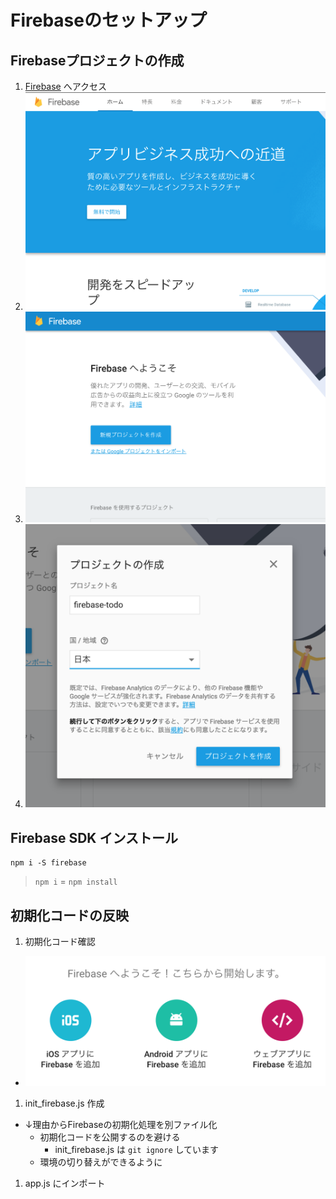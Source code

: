 Firebaseのセットアップ
=====================

## Firebaseプロジェクトの作成

1. [Firebase](https://firebase.google.com) へアクセス
2. ![fb_setup_1](../images/fb_setup_1.png)
3. ![fb_setup_2](../images/fb_setup_2.png)
4. ![fb_setup_3](../images/fb_setup_3.png)

## Firebase SDK インストール

```
npm i -S firebase
```

> `npm i` = `npm install`

## 初期化コードの反映

1. 初期化コード確認
  - ![fb_setup_4](../images/fb_setup_4.png)
1. init_firebase.js 作成
  - ↓理由からFirebaseの初期化処理を別ファイル化
    - 初期化コードを公開するのを避ける
      - init_firebase.js は `git ignore` しています
    - 環境の切り替えができるように
1. app.js にインポート
